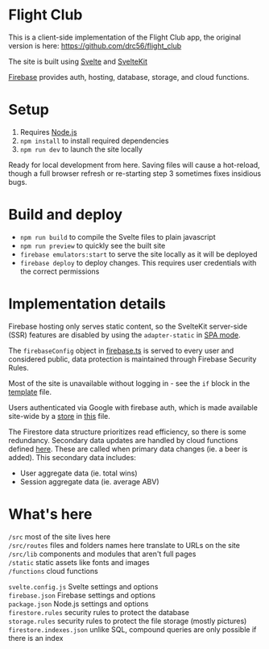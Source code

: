 # Flight Club

This is a client-side implementation of the Flight Club app, the original version is here: https://github.com/drc56/flight_club

The site is built using [Svelte](https://svelte.dev) and [SvelteKit](https://kit.svelte.dev)

[Firebase](https://firebase.google.com) provides auth, hosting, database, storage, and cloud functions. 

# Setup

1. Requires [Node.js](https://nodejs.dev/download/)
2. `npm install` to install required dependencies
3. `npm run dev` to launch the site locally

Ready for local development from here. Saving files will cause a hot-reload, though a full browser refresh or re-starting step 3 sometimes fixes insidious bugs. 

# Build and deploy
- `npm run build` to compile the Svelte files to plain javascript
- `npm run preview` to quickly see the built site
- `firebase emulators:start` to serve the site locally as it will be deployed
- `firebase deploy` to deploy changes. This requires user credentials with the correct permissions

# Implementation details
Firebase hosting only serves static content, so the SvelteKit server-side (SSR) features are disabled by using the `adapter-static` in [SPA mode](https://github.com/sveltejs/kit/tree/master/packages/adapter-static#spa-mode). 

The `firebaseConfig` object in [firebase.ts](/src/lib/firebase.ts) is served to every user and considered public, data protection is maintained through Firebase Security Rules.

Most of the site is unavailable without logging in - see the `if` block in the [template](src/routes/__layout.svelte) file. 

Users authenticated via Google with firebase auth, which is made available site-wide by a [store](https://svelte.dev/docs#run-time-svelte-store) in [this](src/lib/stores.ts) file.

The Firestore data structure prioritizes read efficiency, so there is some redundancy. Secondary data updates are handled by cloud functions defined [here](functions/src/index.ts). These are called when primary data changes (ie. a beer is added). This secondary data includes:
- User aggregate data (ie. total wins)
- Session aggregate data (ie. average ABV)

# What's here
`/src` most of the site lives here\
`/src/routes` files and folders names here translate to URLs on the site\
`/src/lib` components and modules that aren't full pages\
`/static` static assets like fonts and images\
`/functions` cloud functions

`svelte.config.js` Svelte settings and options\
`firebase.json` Firebase settings and options\
`package.json` Node.js settings and options\
`firestore.rules` security rules to protect the database\
`storage.rules` security rules to protect the file storage (mostly pictures)\
`firestore.indexes.json` unlike SQL, compound queries are only possible if there is an index

